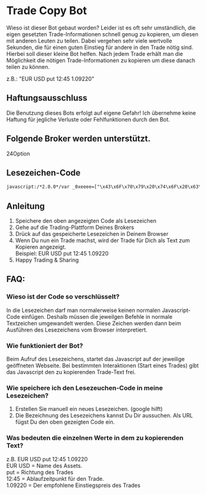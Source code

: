 # Trade Copy Bot
Wieso ist dieser Bot gebaut worden? Leider ist es oft sehr umständlich, die eigen gesetzten Trade-Informationen schnell genug zu kopieren, um diesen mit anderen Leuten zu teilen. 
Dabei vergehen sehr viele wertvolle Sekunden, die für einen guten Einstieg für andere in den Trade nötig sind. 
Hierbei soll dieser kleine Bot helfen. Nach jedem Trade erhält man die Möglichkeit die nötigen Trade-Informationen zu kopieren um diese danach teilen zu können.

z.B.: "EUR USD put 12:45 1.09220"

## Haftungsausschluss
Die Benutzung dieses Bots erfolgt auf eigene Gefahr! Ich übernehme keine Haftung für jegliche Verluste oder Fehlfunktionen durch den Bot.

## Folgende Broker werden unterstützt.
24Option

## Lesezeichen-Code
```html
javascript:/*2.0.0*/var _0xeeee=["\x43\x6F\x70\x79\x20\x74\x6F\x20\x63\x6C\x69\x70\x62\x6F\x61\x72\x64\x3A\x20\x43\x74\x72\x6C\x2B\x43\x2C\x20\x45\x6E\x74\x65\x72","\x70\x72\x6F\x6D\x70\x74","\x23\x62\x6D\x42\x69\x64\x64\x65\x72","\x61\x73\x73\x65\x74","\x74\x65\x78\x74","\x2E\x62\x6D\x54\x72\x61\x64\x69\x6E\x67\x42\x6F\x78\x41\x73\x73\x65\x74","\x66\x69\x6E\x64","\x65\x6E\x74\x72\x79","\x2E\x62\x6D\x4F\x70\x74\x69\x6F\x6E\x50\x72\x69\x63\x65\x3E\x2E\x62\x6D\x50\x72\x69\x63\x65\x56\x61\x6C\x75\x65","\x75\x6E\x74\x69\x6C","\x23\x62\x6D\x4F\x70\x74\x69\x6F\x6E\x53\x65\x6C\x65\x63\x74\x6F\x72\x20\x2E\x62\x6D\x55\x69\x53\x65\x6C\x65\x63\x74\x4C\x61\x62\x65\x6C\x54\x65\x78\x74\x2E\x62\x6D\x55\x69\x53\x65\x6C\x65\x63\x74\x44\x79\x6E\x61\x6D\x69\x63\x4C\x61\x62\x65\x6C","\x63\x6C\x69\x63\x6B","\x6F\x6E","\x23\x62\x6D\x4F\x70\x74\x69\x6F\x6E\x53\x65\x6C\x65\x63\x74\x6F\x72\x20\x75\x6C\x2E\x62\x6D\x55\x69\x4C\x69\x73\x74\x3E\x6C\x69","\x2E\x62\x6D\x42\x75\x74\x74\x6F\x6E\x73\x57\x72\x61\x70\x70\x2E\x62\x6D\x53\x65\x6C\x65\x63\x74\x69\x6F\x6E\x31","\x2E\x62\x6D\x42\x75\x74\x74\x6F\x6E\x73\x57\x72\x61\x70\x70\x2E\x62\x6D\x53\x65\x6C\x65\x63\x74\x69\x6F\x6E\x32","\x64\x69\x72\x65\x63\x74\x69\x6F\x6E","\x43\x41\x4C\x4C","\x20","\x72\x65\x70\x6C\x61\x63\x65","\x46\x65\x68\x6C\x65\x72\x20\x62\x65\x69\x6D\x20\x73\x61\x6D\x6D\x65\x6C\x6E\x20\x64\x65\x72\x20\x54\x72\x61\x64\x65\x2D\x44\x61\x74\x65\x6E\x2E\x20\x45\x73\x20\x77\x75\x72\x64\x65\x6E\x20\x6E\x75\x72\x20\x66\x6F\x6C\x67\x65\x6E\x64\x65\x20\x57\x65\x72\x74\x65\x20\x67\x65\x66\x75\x6E\x64\x65\x6E\x3A\x20","\x6A\x6F\x69\x6E","\x65\x72\x72\x6F\x72","\x50\x55\x54","\x74\x63\x6F\x70\x79\x42\x6F\x74","\x44\x65\x72\x20\x54\x43\x6F\x70\x79\x42\x6F\x74\x20\x6C\xE4\x75\x74\x20\x62\x65\x72\x65\x69\x74\x73\x2E\x20\x42\x69\x74\x74\x65\x20\x6C\x61\x64\x65\x6E\x20\x53\x69\x65\x20\x64\x69\x65\x20\x53\x65\x69\x74\x65\x20\x6E\x65\x75\x2E","\x61\x6C\x65\x72\x74","\x42\x6F\x74\x20\x62\x65\x65\x6E\x64\x65\x74","\x6A\x51\x75\x65\x72\x79\x20\x6E\x69\x63\x68\x74\x20\x76\x6F\x72\x68\x61\x6E\x64\x65\x6E","\x4A\x71\x75\x65\x72\x79\x20\x6E\x69\x63\x68\x74\x20\x76\x6F\x72\x68\x61\x6E\x64\x65\x6E","\x32\x34\x6F\x70\x74\x69\x6F\x6E","\x69\x6E\x64\x65\x78\x4F\x66","\x68\x6F\x73\x74\x6E\x61\x6D\x65","\x6C\x6F\x63\x61\x74\x69\x6F\x6E","\x6C\x69\x2E\x62\x6D\x4F\x70\x74\x69\x6F\x6E","\x75\x6C\x2E\x62\x6D\x4F\x70\x74\x69\x6F\x6E\x4C\x69\x73\x74","\x23\x62\x6D\x54\x72\x61\x64\x65\x47\x61\x6D\x65","\x42\x65\x69\x6D\x20\x50\x72\x6F\x67\x72\x61\x6D\x6D\x20\x77\x75\x72\x64\x65\x20\x65\x69\x6E\x20\x46\x65\x68\x6C\x65\x72\x20\x66\x65\x73\x74\x67\x65\x73\x74\x65\x6C\x6C\x74\x2E\x2E\x20\x42\x69\x74\x74\x65\x20\x6B\x6F\x6E\x74\x61\x6B\x69\x65\x72\x65\x6E\x20\x53\x69\x65\x20\x64\x65\x6E\x20\x45\x72\x62\x61\x75\x65\x72\x20\x2D\x20\x49\x67\x6F\x72\x20\x50\x65\x67\x75\x73\x63\x68\x69\x6E\x20\x2D\x20\x6D\x69\x74\x20\x66\x6F\x6C\x67\x65\x6E\x64\x65\x72\x20\x4E\x61\x63\x68\x72\x69\x63\x68\x74\x3A\x0A\x0A\x20\x45\x72\x72\x6F\x72\x3A"];!function(_0x9f60x1){function _0x9f60x2(_0x9f60x1){setTimeout(function(){window[_0xeeee[1]](_0xeeee[0],_0x9f60x1)},1e3)}function _0x9f60x3(){var _0x9f60x1=_0x9f60x6(_0xeeee[2]),_0x9f60x2=[];return _0x9f60x2[_0xeeee[3]]= _0x9f60x1[_0xeeee[6]](_0xeeee[5])[_0xeeee[4]](),_0x9f60x2[_0xeeee[7]]= _0x9f60x1[_0xeeee[6]](_0xeeee[8])[_0xeeee[4]](),_0x9f60x2[_0xeeee[9]]= _0x9f60x6(_0xeeee[10])[_0xeeee[4]](),_0x9f60x2}function _0x9f60x4(){_0x9f60x6(_0xeeee[13])[_0xeeee[12]](_0xeeee[11],function(){setTimeout(_0x9f60x5,500)}),_0x9f60x5()}function _0x9f60x5(){var _0x9f60x1=_0x9f60x6(_0xeeee[14]),_0x9f60x4=_0x9f60x6(_0xeeee[15]);_0x9f60x1[_0xeeee[12]](_0xeeee[11],function(){var _0x9f60x1=_0x9f60x3();if(_0x9f60x1[_0xeeee[16]]= _0xeeee[17],_0x9f60x1[_0xeeee[3]]&& _0x9f60x1[_0xeeee[16]]&& _0x9f60x1[_0xeeee[9]]&& _0x9f60x1[_0xeeee[7]]){_0x9f60x2((_0x9f60x1[_0xeeee[3]]+ _0xeeee[18]+ _0x9f60x1[_0xeeee[16]]+ _0xeeee[18]+ _0x9f60x1[_0xeeee[9]]+ _0xeeee[18]+ _0x9f60x1[_0xeeee[7]])[_0xeeee[19]](/\s\s+/g,_0xeeee[18]))}else {var _0x9f60x4=_0xeeee[20]+ _0x9f60x1[_0xeeee[21]](_0x9f60x1);console[_0xeeee[22]](_0x9f60x4)}}),_0x9f60x4[_0xeeee[12]](_0xeeee[11],function(){var _0x9f60x1=_0x9f60x3();if(_0x9f60x1[_0xeeee[16]]= _0xeeee[23],_0x9f60x1[_0xeeee[3]]&& _0x9f60x1[_0xeeee[16]]&& _0x9f60x1[_0xeeee[9]]&& _0x9f60x1[_0xeeee[7]]){_0x9f60x2((_0x9f60x1[_0xeeee[3]]+ _0xeeee[18]+ _0x9f60x1[_0xeeee[16]]+ _0xeeee[18]+ _0x9f60x1[_0xeeee[9]]+ _0xeeee[18]+ _0x9f60x1[_0xeeee[7]])[_0xeeee[19]](/\s\s+/g,_0xeeee[18]))}else {var _0x9f60x4=_0xeeee[20]+ _0x9f60x1[_0xeeee[21]](_0x9f60x1);console[_0xeeee[22]](_0x9f60x4)}})}if(window[_0xeeee[24]]){return window[_0xeeee[26]](_0xeeee[25]),!1};window[_0xeeee[24]]=  !0;var _0x9f60x6,_0x9f60x7=function(_0x9f60x1){_0x9f60x1= _0x9f60x1|| _0xeeee[27],window[_0xeeee[26]](_0x9f60x1)};if(!jQuery){return _0x9f60x7(_0xeeee[28]),!1};if(!(_0x9f60x6= jQuery)){return _0x9f60x7(_0xeeee[29]),!1};var _0x9f60x8=function(){try{if(window[_0xeeee[33]][_0xeeee[32]][_0xeeee[31]](_0xeeee[30])>  -1){_0x9f60x6(_0xeeee[36])[_0xeeee[6]](_0xeeee[35])[_0xeeee[6]](_0xeeee[34])[_0xeeee[12]](_0xeeee[11],function(){setTimeout(_0x9f60x4,500)}),_0x9f60x4()}}catch(_0x9f60x1){_0x9f60x7(_0xeeee[37]+ $e)}},_0x9f60x9=function(){_0x9f60x8()};_0x9f60x9()}(document)
```

## Anleitung
1. Speichere den oben angezeigten Code als Lesezeichen
2. Gehe auf die Trading-Plattform Deines Brokers
3. Drück auf das gespeicherte Lesezeichen in Deinem Browser
4. Wenn Du nun ein Trade machst, wird der Trade für Dich als Text zum Kopieren angezeigt.<br/>Beispiel: EUR USD put 12:45 1.09220
5. Happy Trading & Sharing


## FAQ:

### Wieso ist der Code so verschlüsselt?
In die Lesezeichen darf man normalerweise keinen normalen Javascript-Code einfügen. Deshalb müssen die jeweilgen Befehle in normale Textzeichen umgewandelt werden.
Diese Zeichen werden dann beim Ausführen des Lesezeichens vom Browser interpretiert.

### Wie funktioniert der Bot?
Beim Aufruf des Lesezeichens, startet das Javascript auf der jeweilige geöffneten Webseite.
Bei bestimmten Interaktionen (Start eines Trades) gibt das Javascript den zu kopierenden Trade-Text frei.

### Wie speichere ich den Lesezeuchen-Code in meine Lesezeichen?
1. Erstellen Sie manuell ein neues Lesezeichen. (google hilft)
2. Die Bezeichnung des Lesezeichens kannst Du Dir aussuchen. Als URL fügst Du den oben gezeigten Code ein.

### Was bedeuten die einzelnen Werte in dem zu kopierenden Text?
z.B. EUR USD put 12:45 1.09220<br/>
EUR USD = Name des Assets. <br/>
put = Richtung des Trades<br/>
12:45 = Ablaufzeitpunkt für den Trade.<br/> 
1.09220 = Der empfohlene Einstiegspreis des Trades<br/>

